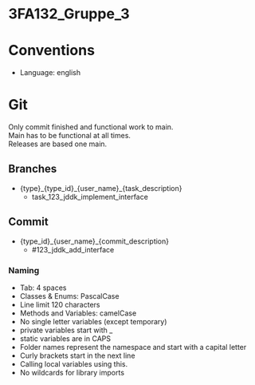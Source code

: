 # 3FA132_Gruppe_3


# Conventions
- Language: english

# Git
Only commit finished and functional work to main. <br/>
Main has to be functional at all times. <br/>
Releases are based one main.
## Branches
- {type}\_{type_id}\_{user_name}\_{task_description}
  - task_123_jddk_implement_interface

## Commit
- {type_id}\_{user_name}\_{commit_description}
  - #123_jddk_add_interface

### Naming 
- Tab: 4 spaces
- Classes & Enums: PascalCase
- Line limit 120 characters
- Methods and Variables: camelCase
- No single letter variables (except temporary)
- private variables start with _
- static variables are in CAPS
- Folder names represent the namespace and start with a capital letter
- Curly brackets start in the next line
- Calling local variables using this.
- No wildcards for library imports

